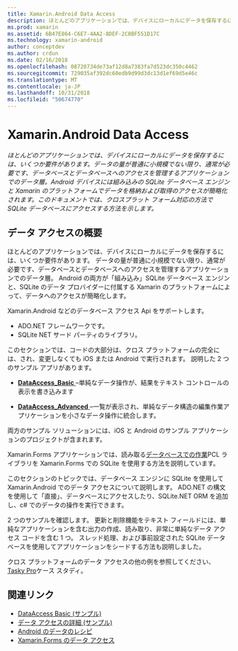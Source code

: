 ```yaml
---
title: Xamarin.Android Data Access
description: ほとんどのアプリケーションでは、デバイスにローカルにデータを保存するには、いくつか要件があります。 データの量が普通に小規模でない限り、通常が必要です、データベースとデータベースへのアクセスを管理するアプリケーションでのデータ層。  Android デバイスには組み込みの SQLite データベース エンジンと Xamarin のプラットフォームでデータを格納および取得のアクセスが簡略化されます。 このドキュメントでは、クロスプラット フォーム対応の方法で SQLite データベースにアクセスする方法を示します。
ms.prod: xamarin
ms.assetid: 6B47E864-C6E7-4AA2-8DEF-2C8BF551D17C
ms.technology: xamarin-android
author: conceptdev
ms.author: crdun
ms.date: 02/16/2018
ms.openlocfilehash: 08720734de73af12d8a7383fa7d523dc350c4462
ms.sourcegitcommit: 729035af392dc60edb9d99d3dc13d1ef69d5e46c
ms.translationtype: MT
ms.contentlocale: ja-JP
ms.lasthandoff: 10/31/2018
ms.locfileid: "50674770"
---
```

# <a name="xamarinandroid-data-access"></a>Xamarin.Android Data Access

_ほとんどのアプリケーションでは、デバイスにローカルにデータを保存するには、いくつか要件があります。データの量が普通に小規模でない限り、通常が必要です、データベースとデータベースへのアクセスを管理するアプリケーションでのデータ層。Android デバイスには組み込みの SQLite データベース エンジンと Xamarin のプラットフォームでデータを格納および取得のアクセスが簡略化されます。このドキュメントでは、クロスプラット フォーム対応の方法で SQLite データベースにアクセスする方法を示します。_

## <a name="data-access-overview"></a>データ アクセスの概要

ほとんどのアプリケーションでは、デバイスにローカルにデータを保存するには、いくつか要件があります。 データの量が普通に小規模でない限り、通常が必要です、データベースとデータベースへのアクセスを管理するアプリケーションでのデータ層。 Android の両方が「組み込み」SQLite データベース エンジンと、SQLite のデータ プロバイダーに付属する Xamarin のプラットフォームによって、データへのアクセスが簡略化します。

Xamarin.Android などのデータベース アクセス Api をサポートします。

- ADO.NET フレームワークです。
- SQLite NET サード パーティのライブラリ。

このセクションでは、コードの大部分は、クロス プラットフォームの完全には、され、変更しなくても iOS または Android で実行されます。 説明した 2 つのサンプル アプリがあります。

- [**DataAccess_Basic** ](https://github.com/xamarin/mobile-samples/tree/master/DataAccess/Basic) &ndash;単純なデータ操作が、結果をテキスト コントロールの表示を書き込みます

- [**DataAccess_Advanced** ](https://github.com/xamarin/mobile-samples/tree/master/DataAccess/Advanced) &ndash;一覧が表示され、単純なデータ構造の編集作業アプリケーションを小さなデータ操作に統合します。

両方のサンプル ソリューションには、iOS と Android のサンプル アプリケーションのプロジェクトが含まれます。

Xamarin.Forms アプリケーションでは、読み取る[データベースでの作業](~/xamarin-forms/app-fundamentals/databases.md)PCL ライブラリを Xamarin.Forms での SQLite を使用する方法を説明しています。

このセクションのトピックでは、データベース エンジンに SQLite を使用して Xamarin.Android でのデータ アクセスについて説明します。 ADO.NET の構文を使用して「直接」、データベースにアクセスしたり、SQLite.NET ORM を追加し、c# でのデータの操作を実行できます。

2 つのサンプルを確認します。 更新と削除機能をテキスト フィールドには、単純なアプリケーションを含む出力の作成、読み取り、非常に単純なデータ アクセス コードを含む 1 つ。 スレッド処理、および事前設定された SQLite データベースを使用してアプリケーションをシードする方法も説明しました。

クロス プラットフォームのデータ アクセスの他の例を参照してください、 [Tasky Pro](~/cross-platform/app-fundamentals/building-cross-platform-applications/case-study-tasky.md)ケース スタディ。


## <a name="related-links"></a>関連リンク

- [DataAccess Basic (サンプル)](https://github.com/xamarin/mobile-samples/tree/master/DataAccess/Basic)
- [データ アクセスの詳細 (サンプル)](https://github.com/xamarin/mobile-samples/tree/master/DataAccess/Advanced)
- [Android のデータのレシピ](https://github.com/xamarin/recipes/tree/master/Recipes/android/data)
- [Xamarin.Forms のデータ アクセス](~/xamarin-forms/app-fundamentals/databases.md)
